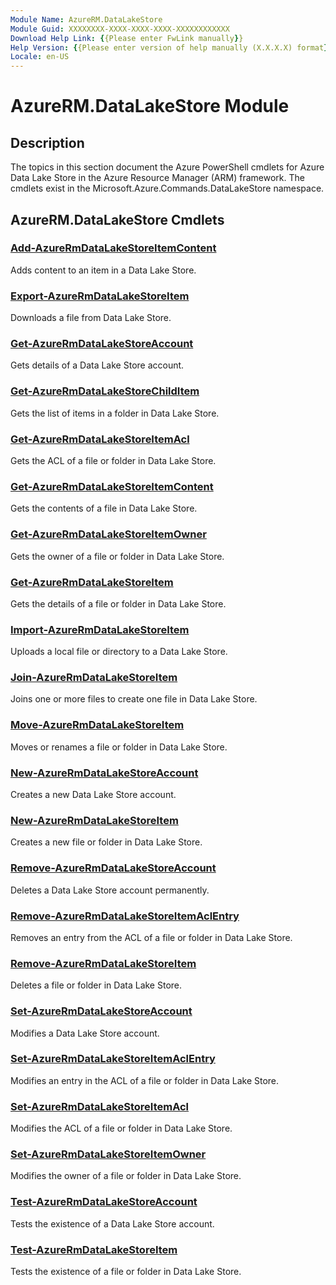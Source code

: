 ```yaml
---
Module Name: AzureRM.DataLakeStore
Module Guid: XXXXXXXX-XXXX-XXXX-XXXX-XXXXXXXXXXXX
Download Help Link: {{Please enter FwLink manually}}
Help Version: {{Please enter version of help manually (X.X.X.X) format}}
Locale: en-US
---
```


# AzureRM.DataLakeStore Module
## Description
The topics in this section document the Azure PowerShell cmdlets for Azure Data Lake Store in the Azure Resource Manager (ARM) framework. The cmdlets exist in the Microsoft.Azure.Commands.DataLakeStore namespace.

## AzureRM.DataLakeStore Cmdlets
### [Add-AzureRmDataLakeStoreItemContent](.\Add-AzureRmDataLakeStoreItemContent.md)
Adds content to an item in a Data Lake Store.


### [Export-AzureRmDataLakeStoreItem](.\Export-AzureRmDataLakeStoreItem.md)
Downloads a file from Data Lake Store.


### [Get-AzureRmDataLakeStoreAccount](.\Get-AzureRmDataLakeStoreAccount.md)
Gets details of a Data Lake Store account.


### [Get-AzureRmDataLakeStoreChildItem](.\Get-AzureRmDataLakeStoreChildItem.md)
Gets the list of items in a folder in Data Lake Store.


### [Get-AzureRmDataLakeStoreItemAcl](.\Get-AzureRmDataLakeStoreItemAcl.md)
Gets the ACL of a file or folder in Data Lake Store.


### [Get-AzureRmDataLakeStoreItemContent](.\Get-AzureRmDataLakeStoreItemContent.md)
Gets the contents of a file in Data Lake Store.


### [Get-AzureRmDataLakeStoreItemOwner](.\Get-AzureRmDataLakeStoreItemOwner.md)
Gets the owner of a file or folder in Data Lake Store.


### [Get-AzureRmDataLakeStoreItem](.\Get-AzureRmDataLakeStoreItem.md)
Gets the details of a file or folder in Data Lake Store.


### [Import-AzureRmDataLakeStoreItem](.\Import-AzureRmDataLakeStoreItem.md)
Uploads a local file or directory to a Data Lake Store.


### [Join-AzureRmDataLakeStoreItem](.\Join-AzureRmDataLakeStoreItem.md)
Joins one or more files to create one file in Data Lake Store.


### [Move-AzureRmDataLakeStoreItem](.\Move-AzureRmDataLakeStoreItem.md)
Moves or renames a file or folder in Data Lake Store.


### [New-AzureRmDataLakeStoreAccount](.\New-AzureRmDataLakeStoreAccount.md)
Creates a new Data Lake Store account.


### [New-AzureRmDataLakeStoreItem](.\New-AzureRmDataLakeStoreItem.md)
Creates a new file or folder in Data Lake Store.


### [Remove-AzureRmDataLakeStoreAccount](.\Remove-AzureRmDataLakeStoreAccount.md)
Deletes a Data Lake Store account permanently.


### [Remove-AzureRmDataLakeStoreItemAclEntry](.\Remove-AzureRmDataLakeStoreItemAclEntry.md)
Removes an entry from the ACL of a file or folder in Data Lake Store.


### [Remove-AzureRmDataLakeStoreItem](.\Remove-AzureRmDataLakeStoreItem.md)
Deletes a file or folder in Data Lake Store.


### [Set-AzureRmDataLakeStoreAccount](.\Set-AzureRmDataLakeStoreAccount.md)
Modifies a Data Lake Store account.


### [Set-AzureRmDataLakeStoreItemAclEntry](.\Set-AzureRmDataLakeStoreItemAclEntry.md)
Modifies an entry in the ACL of a file or folder in Data Lake Store.


### [Set-AzureRmDataLakeStoreItemAcl](.\Set-AzureRmDataLakeStoreItemAcl.md)
Modifies the ACL of a file or folder in Data Lake Store.


### [Set-AzureRmDataLakeStoreItemOwner](.\Set-AzureRmDataLakeStoreItemOwner.md)
Modifies the owner of a file or folder in Data Lake Store.


### [Test-AzureRmDataLakeStoreAccount](.\Test-AzureRmDataLakeStoreAccount.md)
Tests the existence of a Data Lake Store account.


### [Test-AzureRmDataLakeStoreItem](.\Test-AzureRmDataLakeStoreItem.md)
Tests the existence of a file or folder in Data Lake Store.



